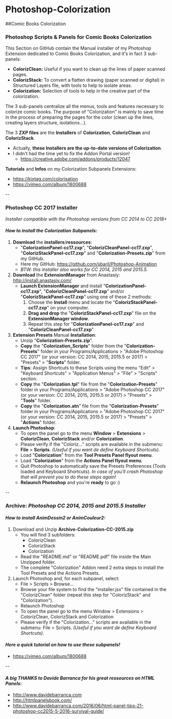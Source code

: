 # Photoshop-Colorization
##Comic Books Colorization  


### Photoshop Scripts & Panels for Comic Books Colorization 
This Section on GitHub contain the Manual installer of my Photoshop Extension dedicated to Comic Books Colorization, and it's in fact 3 sub-panels:
* **ColorizClean:** Useful if you want to clean up the lines of paper scanned pages.
* **ColorizStack:** To convert a flatten drawing (paper scanned or digital) in Structured Layers file, with tools to help to isolate areas.
* **Colorization:** Selection of tools to help in the creative part of the colorization.

The 3 sub-panels centralize all the menus, tools and features necessary to colorize comic books. The purpose of "Colorization" is mainly to save time in the process of preparing the pages for the color (clean up the lines, creating layers structure, isolations…).

The 3 **ZXP files** are the **Installers** of **Colorization**, **ColorizClean** and **ColorizStack**.
* Actually, **these Installers are the up-to-date versions of Colorization**.
* I didn't had the time yet to fix the Addon Portal version!
	* https://creative.adobe.com/addons/products/12047

**Tutorials** and **Infos** on my Colorization Subpanels Extensions: 
* https://kixtag.com/colorisation
* https://vimeo.com/album/1800688

--

### Photoshop CC 2017 Installer 
*Installer compatible with the Photoshop versions from CC 2014 to CC 2018+*
#### *How to install the Colorization Subpanels:*
1.  **Download** the **installers**/**ressources**:
	* "**ColorizationPanel-cc17.zxp**", "**ColorizCleanPanel-cc17.zxp**", "**ColorizStackPanel-cc17.zxp**" and "**Colorization-Presets.zip**" from my GitHub. 
	* Here my GitHub: https://github.com/sbaril/Photoshop-Animation
	* *BTW: this installer also works for CC 2014, 2015 and 2015.5.*
2.  **Download** the **ExtensionManager** from Anastasiy:
http://install.anastasiy.com/
	* **Launch ExtensionManager** and install "**ColorizationPanel-cc17.zxp**", "**ColorizCleanPanel-cc17.zxp**" and/or "**ColorizStackPanel-cc17.zxp**" using one of these 2 methods:
		1. Choose the **Install** menu and locate the "**ColorizStackPanel-cc17.zxp**" on your computer.
		2. **Drag and drop** the "**ColorizStackPanel-cc17.zxp**" file on the **ExtensionManager window**.
		3. Repeat this step for "**ColorizationPanel-cc17.zxp**" and "**ColorizCleanPanel-cc17.zxp**"
3. **Extension Presets** Manual **Installation**:
	* Unzip "**Colorization-Presets.zip**".
	* **Copy** the "**Colorization_Scripts**" folder from the "**Colorization-Presets**" folder in your Programs/Applications > "Adobe Photoshop CC 2017" (or your version: CC 2014, 2015, 2015.5 or 2017) > "Presets" > "**Scripts**" folder.
	* **Tips**: Assign Shortcuts to these Scripts using the menu "Edit" > "Keyboard Shortcuts" > "Application Menus" > "File" > "Scripts" section.
	* **Copy** the "**Colorization.tpl**" file from the "**Colorization-Presets**" folder in your Programs/Applications > "Adobe Photoshop CC 2017" (or your version: CC 2014, 2015, 2015.5 or 2017) > "Presets" > "**Tools**" folder.
	* **Copy** the "**Colorization.atn**" file from the "**Colorization-Presets**" folder in your Programs/Applications > "Adobe Photoshop CC 2017" (or your version: CC 2014, 2015, 2015.5 or 2017) > "Presets" > "**Actions**" folder.
4. **Launch Photoshop**:
	* To open the panel go to the menu **Window** > **Extensions** > **ColorizClean**, **ColorizStack** and/or **Colorization**.
	* Please verify if the "Coloriz…" scripts are available in the submenu: **File** > **Scripts**. *(Useful if you want de define Keyboard Shortcuts).* 
	* Load "**Colorization**" from the **Tool Presets Panel flyout menu**.
	* Load "**Colorization**" from the **Actions Panel flyout menu**.
	* Quit Photoshop to automatically save the Presets Preferences (Tools loaded and Keyboard Shortcuts). *In case of you'll crash Photoshop that will prevent you to do these steps again!* 
	* **Relaunch Photoshop** and you're **ready** to go :)


--

### Archive: *Photoshop CC 2014, 2015 and 2015.5 Installer* 
#### *How to install AnimDessin2 or AnimCouleur2:*
1. Download and Unzip **Archive-Colorization-CC-2015.zip**
	* You will find 3 subfolders:
		* ColorizClean
		* ColorizStack
		* Colorization
	* Read the "README.md" or "README.pdf" file inside the Main Unzipped folder.
	* The complete "Colorization" Addon need 2 extra steps to install the Tool Presets and the Actions Presets.
2. Launch Photoshop and, for each subpanel, select:
	* File > Scripts > Browse… 
	* Browse your file system to find the "installer.jsx" file contained in the "ColorizClean" folder (repeat this step for "ColorizStack" and "Colorization").
	* Relaunch Photoshop 
	* To open the panel go to the menu Window > Extensions > ColorizClean, ColorizStack and Colorization 
	* Please verify if the "Colorization…" scripts are available in the submenu: File > Scripts. *(Useful if you want de define Keyboard Shortcuts).* 


		
#### *Here a quick tutorial on how to use these subpanels!*
* https://vimeo.com/album/1800688
		




--	

#### *A big THANKS to Davide Barranca for his great ressources on HTML Panels:*
* http://www.davidebarranca.com
* http://htmlpanelsbook.com/
* http://www.davidebarranca.com/2016/06/html-panel-tips-21-photoshop-cc2015-5-2016-survival-guide/